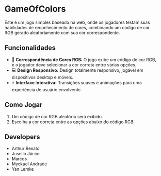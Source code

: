 # GameOfColors

Este é um jogo simples baseado na web, onde os jogadores testam suas habilidades de reconhecimento de cores, combinando um código de cor RGB gerado aleatoriamente com sua cor correspondente.

## Funcionalidades

- 🎯 **Correspondência de Cores RGB:** O jogo exibe um código de cor RGB, e o jogador deve selecionar a cor correta entre várias opções.
- 💻 **Design Responsivo:** Design totalmente responsivo, jogável em dispositivos desktop e móveis.
- ⚡ **Interface Interativa:** Transições suaves e animações para uma experiência de usuário envolvente.

## Como Jogar

1. Um código de cor RGB aleatório será exibido.
2. Escolha a cor correta entre as opções abaixo do código RGB.


## Developers

- Arthur Renato
- Joselio Júnior
- Marcos
- Myckael Andrade
- Yan Lemke
